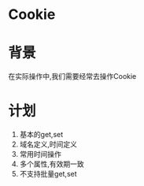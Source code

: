 # Cookie

# 背景

在实际操作中,我们需要经常去操作Cookie

# 计划

1. 基本的get,set
2. 域名定义,时间定义
3. 常用时间操作
4. 多个属性,有效期一致
1. 不支持批量get,set